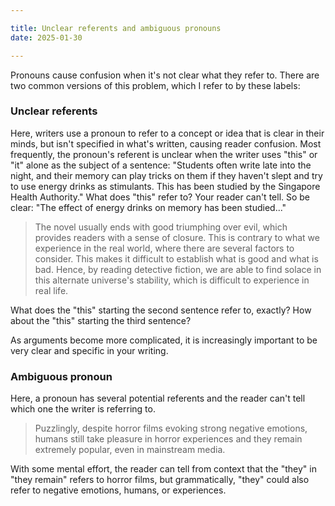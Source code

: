 ```yaml
---

title: Unclear referents and ambiguous pronouns
date: 2025-01-30

---
```


Pronouns cause confusion when it's not clear what they refer to. There are two common versions of this problem, which I refer to by these labels:

### Unclear referents

Here, writers use a pronoun to refer to a concept or idea that is clear in their minds, but isn't specified in what's written, causing reader confusion. Most frequently, the pronoun's referent is unclear when the writer uses "this" or "it" alone as the subject of a sentence: "Students often write late into the night, and their memory can play tricks on them if they haven't slept and try to use energy drinks as stimulants. This has been studied by the Singapore Health Authority." What does "this" refer to? Your reader can't tell. So be clear: "The effect of energy drinks on memory has been studied..."

> The novel usually ends with good triumphing over evil, which provides readers with a sense of closure. This is contrary to what we experience in the real world, where there are several factors to consider. This makes it difficult to establish what is good and what is bad. Hence, by reading detective fiction, we are able to find solace in this alternate universe's stability, which is difficult to experience in real life.

What does the "this" starting the second sentence refer to, exactly? How about the "this" starting the third sentence?

As arguments become more complicated, it is increasingly important to be very clear and specific in your writing.

### Ambiguous pronoun

Here, a pronoun has several potential referents and the reader can't tell which one the writer is referring to.

> Puzzlingly, despite horror films evoking strong negative emotions, humans still take pleasure in horror experiences and they remain extremely popular, even in mainstream media.

With some mental effort, the reader can tell from context that the "they" in "they remain" refers to horror films, but grammatically, "they" could also refer to negative emotions, humans, or experiences.
